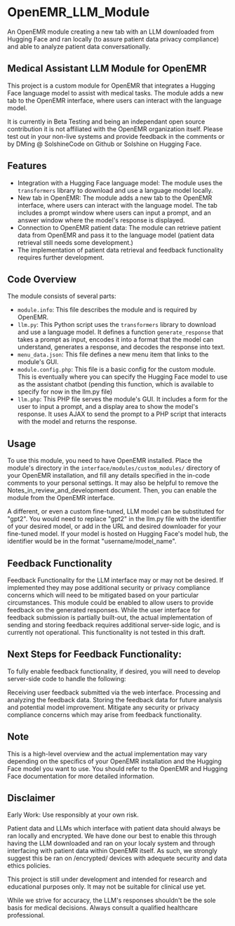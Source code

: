 # OpenEMR_LLM_Module
An OpenEMR module creating a new tab with an LLM downloaded from Hugging Face and ran locally (to assure patient data privacy compliance) and able to analyze patient data conversationally.

## Medical Assistant LLM Module for OpenEMR

This project is a custom module for OpenEMR that integrates a Hugging Face language model to assist with medical tasks. The module adds a new tab to the OpenEMR interface, where users can interact with the language model.

It is currently in Beta Testing and being an independant open source contribution it is not affiliated with the OpenEMR organization itself. Please test out in your non-live systems and provide feedback in the comments or by DMing @ SolshineCode on Github or Solshine on Hugging Face.

## Features

- Integration with a Hugging Face language model: The module uses the `transformers` library to download and use a language model locally.
- New tab in OpenEMR: The module adds a new tab to the OpenEMR interface, where users can interact with the language model. The tab includes a prompt window where users can input a prompt, and an answer window where the model's response is displayed.
- Connection to OpenEMR patient data: The module can retrieve patient data from OpenEMR and pass it to the language model (patient data retrieval still needs some development.)
- The implementation of patient data retrieval and feedback functionality requires further development.

## Code Overview

The module consists of several parts:

- `module.info`: This file describes the module and is required by OpenEMR.
- `llm.py`: This Python script uses the `transformers` library to download and use a language model. It defines a function `generate_response` that takes a prompt as input, encodes it into a format that the model can understand, generates a response, and decodes the response into text.
- `menu_data.json`: This file defines a new menu item that links to the module's GUI.
- `module.config.php`: This file is a basic config for the custom module. This is eventually where you can specify the Hugging Face model to use as the assistant chatbot (pending this function, which is available to specify for now in the llm.py file)
- `llm.php`: This PHP file serves the module's GUI. It includes a form for the user to input a prompt, and a display area to show the model's response. It uses AJAX to send the prompt to a PHP script that interacts with the model and returns the response.

## Usage

To use this module, you need to have OpenEMR installed. Place the module's directory in the `interface/modules/custom_modules/` directory of your OpenEMR installation, and fill any details specified in the in-code comments to your personal settings. It may also be helpful to remove the Notes_in_review_and_development document. Then, you can enable the module from the OpenEMR interface.

A different, or even a custom fine-tuned, LLM model can be substituted for "gpt2". You would need to replace "gpt2" in the llm.py file with the identifier of your desired model, or add in the URL and desired downloader for your fine-tuned model. If your model is hosted on Hugging Face's model hub, the identifier would be in the format "username/model_name".

## Feedback Functionality

Feedback Functionality for the LLM interface may or may not be desired. If implemented they may pose additional security or privacy compliance concerns which will need to be mitigated based on your particular circumstances. This module could be enabled to allow users to provide feedback on the generated responses. While the user interface for feedback submission is partially built-out, the actual implementation of sending and storing feedback requires additional server-side logic, and is currently not operational. This functionality is not tested in this draft.

## Next Steps for Feedback Functionality:

To fully enable feedback functionality, if desired, you will need to develop server-side code to handle the following:

Receiving user feedback submitted via the web interface.
Processing and analyzing the feedback data.
Storing the feedback data for future analysis and potential model improvement.
Mitigate any security or privacy compliance concerns which may arise from feedback functionality.

## Note

This is a high-level overview and the actual implementation may vary depending on the specifics of your OpenEMR installation and the Hugging Face model you want to use. You should refer to the OpenEMR and Hugging Face documentation for more detailed information.

## Disclaimer

Early Work: Use responsibly at your own risk.

Patient data and LLMs which interface with patient data should always be ran locally and encrypted. We have done our best to enable this through having the LLM downloaded and ran on your localy system and through interfacing with patient data within OpenEMR itself. As such, we strongly suggest this be ran on /encrypted/ devices with adequete security and data ethics policies.

This project is still under development and intended for research and educational purposes only. It may not be suitable for clinical use yet.

While we strive for accuracy, the LLM's responses shouldn't be the sole basis for medical decisions. Always consult a qualified healthcare professional.

